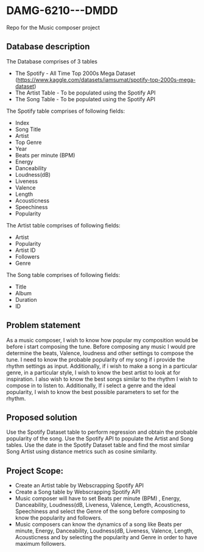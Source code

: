 # DAMG-6210---DMDD

Repo for the Music composer project

## Database description
The Database comprises of 3 tables 
- The Spotify - All Time Top 2000s Mega Dataset  (https://www.kaggle.com/datasets/iamsumat/spotify-top-2000s-mega-dataset)
- The Artist Table - To be populated using the Spotify API
- The Song Table - To be populated using the Spotify API

The Spotify table comprises of following fields:
 - Index
 - Song Title
 - Artist
 - Top Genre
 - Year
 - Beats per minute (BPM)
 - Energy
 - Danceability
 - Loudness(dB)
 - Liveness
 - Valence
 - Length
 - Acousticness
 - Speechiness
 - Popularity
 
 The Artist table comprises of following fields:
 - Artist 
 - Popularity
 - Artist ID
 - Followers
 - Genre
 
 The Song table comprises of following fields:
 - Title
 - Album
 - Duration
 - ID

## Problem statement
As a music composer, I wish to know how popular my composition would be before i start composing the tune. Before composing any music I would pre determine the beats, Valence, loudness and other settings to compose the tune. I need to know the probable popularity of my song if i provide the rhythm settings as input. Additionally, if i wish to make a song in a particular genre, in a particular style, I wish to know the best artist to look at for inspiration. I also wish to know the best songs similar to the rhythm I wish to compose in to listen to.
Additionally, If i select a genre and the ideal popularity, I wish to know the best possible parameters to set for the rhythm.

## Proposed solution 
Use the Spotify Dataset table to perform regression and obtain the probable popularity of the song. 
Use the Spotify API to populate the Artist and Song tables. 
Use the date in the Spotify Dataset table and find the most similar Song Artist using distance metrics such as cosine similarity.

## Project Scope:
 - Create an Artist table by Webscrapping Spotify API
 - Create a Song table by Webscrapping Spotify API
 - Music composer will have to set Beats per minute (BPM) , Energy, Danceability,     Loudness(dB, Liveness, Valence, Length, Acousticness, Speechiness and select the Genre of the song before composing to know the popularity and followers.
 - Music composers can know the dynamics of a song like Beats per minute, Energy, Danceability, Loudness(dB, Liveness, Valence, Length, Acousticness and by selecting the popularity and Genre in order to have maximum followers.